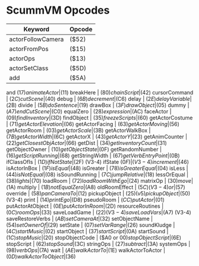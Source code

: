 # ScummVM Opcodes

Keyword | Opcode
--- | ---
actorFollowCamera | ($52)
actorFromPos | ($15)
actorOps | ($13)
actorSetClass | ($5D)
add | ($5A)
and ($17)
animateActor | ($11)
breakHere | ($80)
chainScript | ($42)
cursorCommand | ($2C)
cutScene | ($40)
debug | ($6B)
decrement | ($C6)
delay | ($2E)
delayVariable | ($2B)
divide | ($5B)
doSentence | ($19)
drawBox | ($3F)
drawObject | ($05)
dummy | ($A7)
endCutScene | ($C0)
equalZero | ($28)
expression | ($AC)
faceActor | ($09)
findInventory | ($3D)
findObject | ($35)
freezeScripts | ($60)
getActorCostume | ($71)
getActorElevation | ($06)
getActorFacing | ($63)
getActorMoving | ($56)
getActorRoom | ($03)
getActorScale | ($3B)
getActorWalkBox | ($7B)
getActorWidth | ($6C)
getActorX | ($43)
getActorY | ($23)
getAnimCounter | ($22)
getClosestObjActor | ($66)
getDist | ($34)
getInventoryCount | ($31)
getObjectOwner | ($10)
getObjectState | ($0F)
getRandomNumber | ($16)
getScriptRunning | ($68)
getStringWidth | ($67)
getVerbEntryPoint | ($0B)
ifClassOfIs | ($1D)
ifNotState | ($2F) (V3-4)
ifState ($0F) | (V3-4)
increment | ($46)
isActorInBox | ($1F)
isEqual | ($48)
isGreater | ($78)
isGreaterEqual | ($04)
isLess | ($44)
isNotEqual | ($08)
isSoundRunning | ($7C)
jumpRelative | ($18)
lessOrEqual | ($38)
lights | ($70)
loadRoom | ($72)
loadRoomWithEgo | ($24)
matrixOp | ($30)
move | ($1A)
multiply | ($1B)
notEqualZero | ($A8)
oldRoomEffect | ($5C) (V3-4)
or | ($57)
override | ($58)
panCameraTo | ($12)
pickupObject | ($25) (v5)
pickupObject | ($50) (V3-4)
print | ($14)
printEgo | ($D8)
pseudoRoom | ($CC)
putActor | ($01)
putActorAtObject | ($0E)
putActorInRoom | ($2D)
resourceRoutines | ($0C)
roomOps | ($33)
saveLoadGame | ($22) (V3-4)
saveLoadVars | ($A7) (V3-4)
saveRestoreVerbs | ($AB)
setCameraAt | ($32)
setObjectName | ($54)
setOwnerOf | ($29)
setState | ($07)
setVarRange | ($26)
soundKludge | ($4C)
startMusic | ($02)
startObject | ($37)
startScript | ($0A)
startSound | ($1C)
stopMusic | ($20)
stopObjectCode | ($A0 or $00)
stopObjectScript | ($6E)
stopScript | ($62)
stopSound | ($3C)
stringOps | ($27)
subtract | ($3A)
systemOps | ($98)
verbOps | ($7A)
wait | ($AE)
walkActorTo | ($1E)
walkActorToActor | ($0D)
walkActorToObject | ($36)
